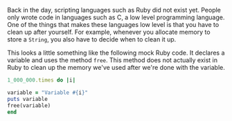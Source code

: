 Back in the day, scripting languages such as Ruby did not exist yet. People only wrote code in languages such as C, a low level programming language. One of the things that makes these languages low level is that you have to clean up after yourself. For example, whenever you allocate memory to store a `String`, you also have to decide when to clean it up.

This looks a little something like the following mock Ruby code. It declares a variable and uses the method `free`. This method does not actually exist in Ruby to clean up the memory we've used after we're done with the variable.

```ruby
1_000_000.times do |i|

variable = "Variable #{i}"
puts variable
free(variable)
end
```
